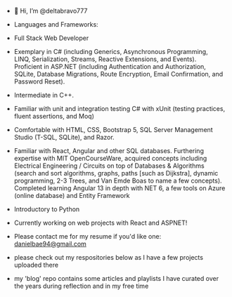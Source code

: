 - 👋 Hi, I’m @deltabravo777

- Languages and Frameworks:
- Full Stack Web Developer
- Exemplary in C# (including Generics, Asynchronous Programming, LINQ, Serialization, Streams, Reactive Extensions, and Events). Proficient in ASP.NET (including Authentication and Authorization, SQLite, Database Migrations, Route Encryption, Email Confirmation, and Password Reset).
- Intermediate in C++.
- Familiar with unit and integration testing C# with xUnit (testing practices, fluent assertions, and Moq)
- Comfortable with HTML, CSS, Bootstrap 5, SQL Server Management Studio (T-SQL, SQLite), and Razor.
- Familiar with React, Angular and other SQL databases. Furthering expertise with MIT OpenCourseWare, acquired concepts including Electrical Engineering / Circuits on top of Databases & Algorithms (search and sort algorithms, graphs, paths [such as Dijkstra], dynamic programming, 2-3 Trees, and Van Emde Boas to name a few concepts). Completed learning Angular 13 in depth with NET 6, a few tools on Azure (online database) and Entity Framework
- Introductory to Python
  
- Currently working on web projects with React and ASPNET!

- Please contact me for my resume if you'd like one: danielbae94@gmail.com
- please check out my respositories below as I have a few projects uploaded there
- my 'blog' repo contains some articles and playlists I have curated over the years during reflection and in my free time

<!---
deltabravo777/deltabravo777 is a ✨ special ✨ repository because its `README.md` (this file) appears on your GitHub profile.
You can click the Preview link to take a look at your changes.
--->
